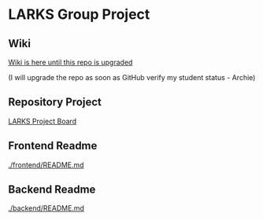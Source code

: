 # LARKS Group Project

## Wiki

[Wiki is here until this repo is upgraded](https://github.com/marilenaManoli/DigitalHealthAppRepo/wiki)

(I will upgrade the repo as soon as GitHub verify my student status - Archie)

## Repository Project

[LARKS Project Board](https://github.com/users/Archie-Adams/projects/3)

## Frontend Readme

[./frontend/README.md](./frontend/README.md)

## Backend Readme

[./backend/README.md](./backend/README.md)
